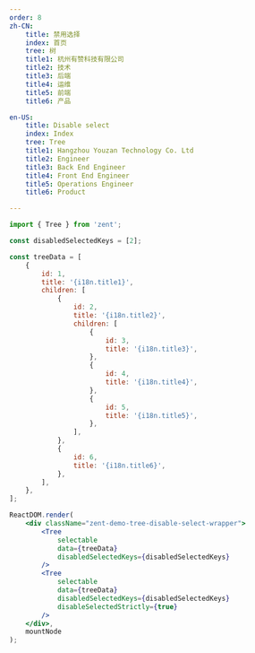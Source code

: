 ```yaml
---
order: 8
zh-CN:
	title: 禁用选择
	index: 首页
	tree: 树
	title1: 杭州有赞科技有限公司
	title2: 技术
	title3: 后端
	title4: 运维
	title5: 前端
	title6: 产品

en-US:
	title: Disable select
	index: Index
	tree: Tree
	title1: Hangzhou Youzan Technology Co. Ltd
	title2: Engineer
	title3: Back End Engineer
	title4: Front End Engineer
	title5: Operations Engineer
	title6: Product

---
```


```jsx
import { Tree } from 'zent';

const disabledSelectedKeys = [2];

const treeData = [
	{
		id: 1,
		title: '{i18n.title1}',
		children: [
			{
				id: 2,
				title: '{i18n.title2}',
				children: [
					{
						id: 3,
						title: '{i18n.title3}',
					},
					{
						id: 4,
						title: '{i18n.title4}',
					},
					{
						id: 5,
						title: '{i18n.title5}',
					},
				],
			},
			{
				id: 6,
				title: '{i18n.title6}',
			},
		],
	},
];

ReactDOM.render(
	<div className="zent-demo-tree-disable-select-wrapper">
		<Tree
			selectable
			data={treeData}
			disabledSelectedKeys={disabledSelectedKeys}
		/>
		<Tree
			selectable
			data={treeData}
			disabledSelectedKeys={disabledSelectedKeys}
			disableSelectedStrictly={true}
		/>
	</div>,
	mountNode
);
```

<style>
	.zent-demo-tree-disable-select-wrapper {
		display: flex;
		justify-content: space-between;
	}
	.zent-demo-tree-disable-select-wrapper > ul {
		width: 45%;
	}
</style>
